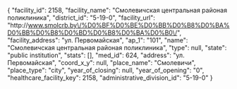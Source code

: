 {
    "facility_id": 2158,
    "facility_name": "Смолевичская центральная районая поликлиника",
    "district_id": "5-19-0",
    "facility_url": "http:\/\/www.smolcrb.by\/%D0%BF%D0%BE%D0%BB%D0%B8%D0%BA%D0%BB%D0%B8%D0%BD%D0%B8%D0%BA%D0%B0\/",
    "facility_address": "ул. Первомайская",
    "ap_1": "101",
    "name": "Смолевичская центральная районая поликлиника",
    "type": null,
    "state": "public institution",
    "stats": [],
    "med_id": 624,
    "address": "ул. Первомайская",
    "coord_x_y": null,
    "place_name": "Смолевичи",
    "place_type": "city",
    "year_of_closing": null,
    "year_of_opening": "0",
    "healthcare_facility_key": 2158,
    "administrative_division_id": "5-19-0"
}